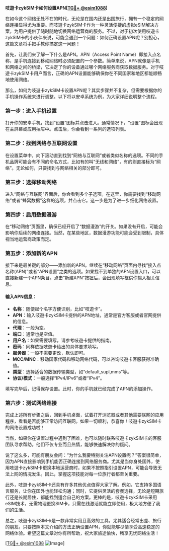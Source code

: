 **吱遊卡zykSIM卡如何设置APN[[TG💪+ @esim1088](https://t.me/s/esim1088)]**

在如今这个网络无处不在的时代，无论是在国内还是出国旅行，拥有一个稳定的网络连接显得尤为重要。而吱遊卡zykSIM卡作为一种灵活便捷的虚拟eSIM解决方案，为用户提供了随时随地切换网络运营商的服务。不过，对于初次使用吱遊卡zykSIM卡的小伙伴来说，可能会遇到一个问题：如何正确设置APN呢？别担心，这篇文章将手把手教你搞定这一问题！

首先，让我们来了解一下什么是APN。APN（Access Point Name）即接入点名称，是手机连接到移动网络时必须配置的一个参数。简单来说，APN就像是手机和网络之间的桥梁，它决定了你的设备通过哪个网络服务商获取数据服务。对于吱遊卡zykSIM卡用户而言，正确的APN设置能够确保你在不同国家和地区都能顺畅地使用网络。

那么，如何为吱遊卡zykSIM卡设置APN呢？其实步骤并不复杂，但需要根据你的手机操作系统来进行调整。以下将以安卓系统为例，为大家详细说明整个流程。

### **第一步：进入手机设置**
打开你的安卓手机，找到“设置”图标并点击进入。通常情况下，“设置”图标会出现在主屏幕或应用抽屉中。点击后，你会看到一系列的选项列表。

### **第二步：找到网络与互联网设置**
在设置菜单中，向下滚动直到找到“网络与互联网”或者类似名称的选项。不同的手机品牌可能会有不同的命名方式，比如有的叫“无线和网络”，有的则直接标为“网络”。无论如何，只要找到与网络相关的部分即可。

### **第三步：选择移动网络**
进入“网络与互联网”界面后，你会看到多个子选项。在这里，你需要找到“移动网络”或者“蜂窝数据”这样的选项，并点击它。这一步是为了进一步细化网络设置。

### **第四步：启用数据漫游**
在“移动网络”页面里，确保已经开启了“数据漫游”的开关。如果没有开启，可能会影响你后续的网络连接。当然，在某些地区，数据漫游功能可能会受到限制，具体视当地运营商政策而定。

### **第五步：添加新的APN**
接下来是最关键的部分——添加新的APN。继续在“移动网络”页面内寻找“接入点名称(APN)”或者“APN设置”之类的选项。如果找不到单独的APN设置入口，可以直接新建一个APN条目。点击“新建APN”按钮后，会出现填写框供你输入相关信息。

#### 输入APN信息：
- **名称**：随便起个名字方便识别，比如“吱遊卡”。
- **APN**：输入吱遊卡zykSIM卡提供的APN地址，通常是官方客服或者官网提供的信息。
- **代理**：一般为空。
- **端口**：通常也是空值。
- **用户名**：如果需要填写，请参考吱遊卡提供的指南。
- **密码**：同样依据吱遊卡给出的具体要求填写。
- **服务器**：一般不需要更改，默认即可。
- **MCC/MNC**：移动国家代码和移动网络代码，可以咨询吱遊卡客服获得准确值。
- **类型**：选择适合的数据传输类型，如“default,supl,mms”等。
- **协议/模式**：一般选择“IPv4/IPv6”或者“IPv4”。

填写完毕后，记得保存设置。此时，你的手机就已经完成了APN的添加操作。

### **第六步：测试网络连接**
完成上述所有步骤之后，回到手机桌面，试着打开浏览器或者其他需要联网的应用程序，看看是否能够正常访问互联网。如果一切顺利，恭喜你！吱遊卡zykSIM卡的网络设置成功啦！

当然，如果你在设置过程中遇到了困难，也可以随时联系吱遊卡zykSIM卡的客服团队寻求帮助。他们不仅专业而且热情，能够快速解决你的疑问。

说了这么多，可能有朋友会问：“为什么我要特别关注APN设置呢？”答案很简单，因为APN直接影响到手机能否正确连接到网络服务商。尤其是当你身处国外，使用吱遊卡zykSIM卡更换本地运营商时，如果不按照指引设置APN，可能会导致无法上网的情况发生。因此，掌握这项技能对每一位旅行者都至关重要。

此外，吱遊卡zykSIM卡还具有许多其他优点值得大家了解。例如，它支持多国语言服务，让你在国外也能轻松沟通；同时，它提供灵活的套餐选择，无论是短期旅行还是长期居住，都能找到适合自己的方案。更棒的是，吱遊卡zykSIM卡采用eSIM技术，无需物理更换SIM卡，只需在线激活就能立即使用，极大地方便了我们的生活。

总之，吱遊卡zykSIM卡是一款非常实用且高效的工具，尤其适合经常出差、旅行的朋友。只要按照本文介绍的方法正确设置APN，你就能够尽情享受高速稳定的网络体验。希望这篇文章对你有所帮助，祝大家旅途愉快，畅享无忧网络生活！

[[TG💪+ @esim1088](https://t.me/s/esim1088) ![Image](https://i.postimg.cc/4NQfJmqS/Snipaste-2025-05-13-00-14-12.png)]